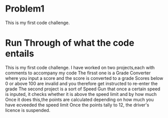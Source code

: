 # Problem1
This is my first code challenge.
# Run Through of what the code entails
This is my first code challenge.
I have worked on two projects,each with comments to accompany my code
The firsst one is a Grade Converter where you input a score and the score is converted to a grade
Scores below 0 or above 100 are invalid and you therefore get instructed to re-enter the grade
The second project is a sort of Speed Gun that once a certain speed is inputed, it checks whether it is above the speed limit and by how much
Once it does this,the points are calculated depending on how much you have ecveeded the speed limit
Once the points tally to 12, the driver's licence is suspended.
